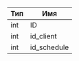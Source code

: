 
| Тип | Имя         |
| --- | ----------- |
| int | ID          |
| int | id_client   |
| int | id_schedule |

